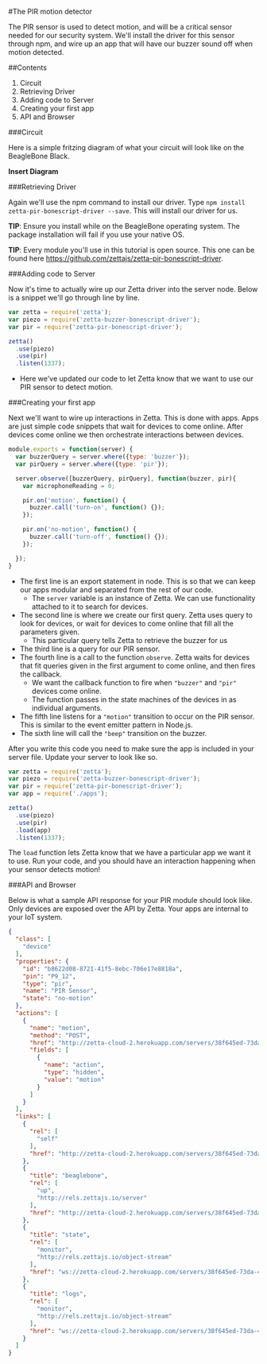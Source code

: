 #The PIR motion detector

The PIR sensor is used to detect motion, and will be a critical sensor needed for our security system. We'll install
the driver for this sensor through npm, and wire up an app that will have our buzzer sound off when motion detected.

##Contents

1. Circuit
2. Retrieving Driver
3. Adding code to Server
4. Creating your first app
5. API and Browser

###Circuit

Here is a simple fritzing diagram of what your circuit will look like on the BeagleBone Black.

**Insert Diagram**

###Retrieving Driver

Again we'll use the npm command to install our driver. Type `npm install zetta-pir-bonescript-driver --save`. This will install our driver for us.


**TIP**: Ensure you install while on the BeagleBone operating system. The package
installation will fail if you use your native OS.

**TIP**: Every module you'll use in this tutorial is open source. This one can be found here https://github.com/zettajs/zetta-pir-bonescript-driver.

###Adding code to Server

Now it's time to actually wire up our Zetta driver into the server node. Below is a snippet we'll go through line by line.

```javascript
var zetta = require('zetta');
var piezo = require('zetta-buzzer-bonescript-driver');
var pir = require('zetta-pir-bonescript-driver');

zetta()
  .use(piezo)
  .use(pir)
  .listen(1337);
```

* Here we've updated our code to let Zetta know that we want to use our PIR sensor to detect motion.

###Creating your first app

Next we'll want to wire up interactions in Zetta. This is done with apps. Apps are just simple code snippets that wait for devices to come online.
After devices come online we then orchestrate interactions between devices.

```javascript
module.exports = function(server) {
  var buzzerQuery = server.where({type: 'buzzer'});
  var pirQuery = server.where({type: 'pir'});

  server.observe([buzzerQuery, pirQuery], function(buzzer, pir){
    var microphoneReading = 0;

    pir.on('motion', function() {
      buzzer.call('turn-on', function() {});
    });

    pir.on('no-motion', function() {
      buzzer.call('turn-off', function() {});
    });

  });
}
```

* The first line is an export statement in node. This is so that we can keep our apps modular and separated from the rest of our code.
  * The `server` variable is an instance of Zetta. We can use functionality attached to it to search for devices.
* The second line is where we create our first query. Zetta uses query to look for devices, or wait for devices to come online that fill all the parameters given.
  * This particular query tells Zetta to retrieve the buzzer for us
* The third line is a query for our PIR sensor.
* The fourth line is a call to the function `observe`. Zetta waits for devices that fit queries given in the first argument to come online, and then fires the callback.
  * We want the callback function to fire when `"buzzer"` and `"pir"` devices come online.
  * The function passes in the state machines of the devices in as individual arguments.
* The fifth line listens for a `"motion"` transition to occur on the PIR sensor. This is similar to the event emitter pattern in Node.js.
* The sixth line will call the `"beep"` transition on the buzzer.

After you write this code you need to make sure the app is included in your server file. Update your server to look like so.

```javascript
var zetta = require('zetta');
var piezo = require('zetta-buzzer-bonescript-driver');
var pir = require('zetta-pir-bonescript-driver');
var app = require('./apps');

zetta()
  .use(piezo)
  .use(pir)
  .load(app)
  .listen(1337);
```

The `load` function lets Zetta know that we have a particular app we want it to use. Run your code, and you should have an interaction happening when your sensor detects motion!

###API and Browser

Below is what a sample API response for your PIR module should look like. Only devices are exposed over the API by Zetta. Your apps are internal to your
IoT system.


```json
{
  "class": [
    "device"
  ],
  "properties": {
    "id": "b8622d08-8721-41f5-8ebc-706e17e8818a",
    "pin": "P9_12",
    "type": "pir",
    "name": "PIR Sensor",
    "state": "no-motion"
  },
  "actions": [
    {
      "name": "motion",
      "method": "POST",
      "href": "http://zetta-cloud-2.herokuapp.com/servers/38f645ed-73da-4742-8f20-c46317a48c19/devices/b8622d08-8721-41f5-8ebc-706e17e8818a",
      "fields": [
        {
          "name": "action",
          "type": "hidden",
          "value": "motion"
        }
      ]
    }
  ],
  "links": [
    {
      "rel": [
        "self"
      ],
      "href": "http://zetta-cloud-2.herokuapp.com/servers/38f645ed-73da-4742-8f20-c46317a48c19/devices/b8622d08-8721-41f5-8ebc-706e17e8818a"
    },
    {
      "title": "beaglebone",
      "rel": [
        "up",
        "http://rels.zettajs.io/server"
      ],
      "href": "http://zetta-cloud-2.herokuapp.com/servers/38f645ed-73da-4742-8f20-c46317a48c19"
    },
    {
      "title": "state",
      "rel": [
        "monitor",
        "http://rels.zettajs.io/object-stream"
      ],
      "href": "ws://zetta-cloud-2.herokuapp.com/servers/38f645ed-73da-4742-8f20-c46317a48c19/events?topic=pir%2Fb8622d08-8721-41f5-8ebc-706e17e8818a%2Fstate"
    },
    {
      "title": "logs",
      "rel": [
        "monitor",
        "http://rels.zettajs.io/object-stream"
      ],
      "href": "ws://zetta-cloud-2.herokuapp.com/servers/38f645ed-73da-4742-8f20-c46317a48c19/events?topic=pir%2Fb8622d08-8721-41f5-8ebc-706e17e8818a%2Flogs"
    }
  ]
}
```
